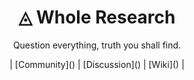 <h1 align="center">◬ Whole Research</h1>
<p align="center">Question everything, truth you shall find.</p>
<p align="center">| [Community]() | [Discussion]() | [Wiki]() |</p>
